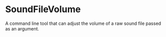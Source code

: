 # SoundFileVolume
A command line tool that can adjust the volume of a raw sound file passed as an argument.
